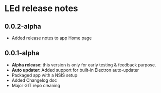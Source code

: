 # LEd release notes

## 0.0.2-alpha

 - Added release notes to app Home page

## 0.0.1-alpha

 - **Alpha release**: this version is only for early testing & feedback purpose.
 - **Auto updater**: Added support for built-in Electron auto-updater
 - Packaged app with a NSIS setup
 - Added Changelog doc
 - Major GIT repo cleaning
